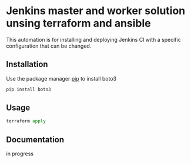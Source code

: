 # Jenkins master and worker solution unsing terraform and ansible

This automation is for installing and deploying Jenkins CI with a specific configuration that can be changed.

## Installation

Use the package manager [pip](https://pip.pypa.io/en/stable/) to install boto3

```bash
pip install boto3
```

## Usage

```python
terraform apply
```

## Documentation    

in progress
